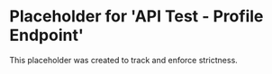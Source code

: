 ﻿# Placeholder for 'API Test - Profile Endpoint'
This placeholder was created to track and enforce strictness.
